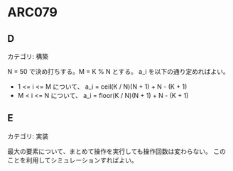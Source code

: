 # ARC079

## D
カテゴリ: 構築

N = 50 で決め打ちする。M = K % N とする。
a_i を以下の通り定めればよい。

* 1 <= i <= M について、 a_i = ceil(K / N)(N + 1) + N - (K + 1)
* M < i <= N について、 a_i = floor(K / N)(N + 1) + N - (K + 1)

## E
カテゴリ: 実装

最大の要素について、まとめて操作を実行しても操作回数は変わらない。
このことを利用してシミュレーションすればよい。
